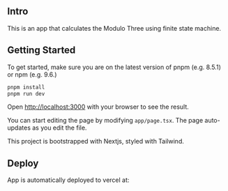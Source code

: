 ## Intro

This is an app that calculates the Modulo Three using finite state machine.

## Getting Started

To get started, make sure you are on the latest version of pnpm (e.g. 8.5.1) or npm (e.g. 9.6.)

```bash
pnpm install
pnpm run dev
```

Open [http://localhost:3000](http://localhost:3000) with your browser to see the result.

You can start editing the page by modifying `app/page.tsx`. The page auto-updates as you edit the file.

This project is bootstrapped with Nextjs, styled with Tailwind.

## Deploy

App is automatically deployed to vercel at:
